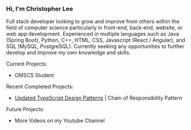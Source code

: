 ### Hi, I'm Christopher Lee

Full stack developer looking to grow and improve from others within the field of computer science particularly in front-end, back-end, website, or web app development. Experienced in multiple languages such as Java (Spring Boot), Python, C++, HTML, CSS, Javascript (React / Angular), and SQL (MySQL, PostgreSQL). Currently seeking any opportunities to further develop and improve my own knowledge and skills.

Current Projects:
* OMSCS Student

Recent Completed Projects:
* [Updated TypeScript Design Patterns](https://github.com/choicespecs/TypescriptDesignPatterns) | Chain of Responsibility Pattern

Future Projects:
* More Videos on my Youtube Channel


